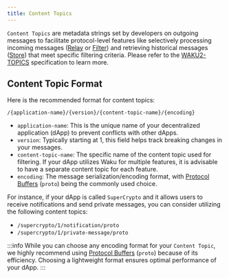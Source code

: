 ```yaml
---
title: Content Topics
---
```


`Content Topics` are metadata strings set by developers on outgoing messages to facilitate protocol-level features like selectively processing incoming messages ([Relay](/overview/concepts/protocols#relay) or [Filter](/overview/concepts/protocols#filter)) and retrieving historical messages ([Store](/overview/concepts/protocols#store)) that meet specific filtering criteria. Please refer to the [WAKU2-TOPICS](https://rfc.vac.dev/spec/23/#content-topics) specification to learn more.

## Content Topic Format

Here is the recommended format for content topics:

`/{application-name}/{version}/{content-topic-name}/{encoding}`

- `application-name`: This is the unique name of your decentralized application (dApp) to prevent conflicts with other dApps.
- `version`: Typically starting at 1, this field helps track breaking changes in your messages.
- `content-topic-name`: The specific name of the content topic used for filtering. If your dApp utilizes Waku for multiple features, it is advisable to have a separate content topic for each feature.
- `encoding`: The message serialization/encoding format, with [Protocol Buffers](https://protobuf.dev/) (`proto`) being the commonly used choice.

For instance, if your dApp is called `SuperCrypto` and it allows users to receive notifications and send private messages, you can consider utilizing the following content topics:

- `/supercrypto/1/notification/proto`
- `/supercrypto/1/private-message/proto`

:::info
While you can choose any encoding format for your `Content Topic`, we highly recommend using [Protocol Buffers](https://protobuf.dev/) (`proto`) because of its efficiency. Choosing a lightweight format ensures optimal performance of your dApp.
:::